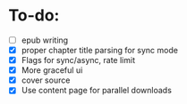 
# To-do:

- [ ] epub writing
- [x] proper chapter title parsing for sync mode
- [x] Flags for sync/async, rate limit
- [x] More graceful ui
- [x] cover source
- [x] Use content page for parallel downloads

